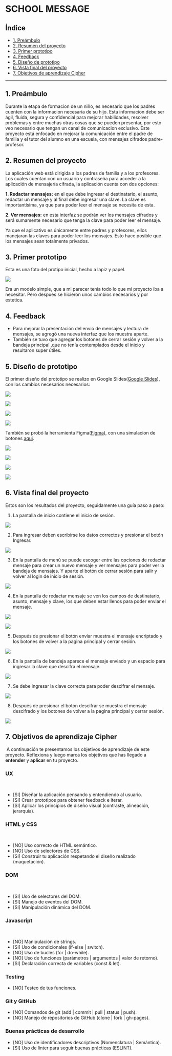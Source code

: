 # SCHOOL MESSAGE

## Índice

* [1. Preámbulo](#1-preámbulo)
* [2. Resumen del proyecto](#2-resumen-del-proyecto)
* [3. Primer prototipo](#3-primer-prototipo)
* [4. Feedback](#4-feedback)
* [5. Diseño de prototipo](#5-diseño-de-prototipo)
* [6. Vista final del proyecto](#6-vista-final-del-proyecto)
* [7. Objetivos de aprendizaje Cipher](#7-objetivos-de-aprendizaje-Cipher)

***

## 1. Preámbulo

Durante la etapa de formacion de un niño, es necesario que los padres cuenten con la informacion necesaria de su hijo. Esta informacion debe ser ágil, fluida, segura y confidencial para mejorar habilidades, resolver problemas y entre muchas otras cosas que se pueden presentar, por esto veo necesario que tengan un canal de comunicacion exclusivo.
Este proyecto está enfocado en mejorar la comunicación entre el padre de familia y el tutor del alumno en una escuela, con mensajes cifrados padre-profesor.

## 2. Resumen del proyecto

La aplicación web está dirigida a los padres de familia y a los profesores. Los cuales cuentan con un usuario y contraseña para acceder a la aplicación de mensajería cifrada, la aplicación cuenta con dos opciones:

__1. Redactar mensajes:__ en el que debe ingresar el destinatario, el asunto, redactar un mensaje y al final debe ingresar una clave. La clave es importantísima, ya que para poder leer el mensaje se necesita de esta.

__2. Ver mensajes:__ en esta interfaz se podrán ver los mensajes cifrados y será sumamente necesario que tenga la clave para poder leer el mensaje.

Ya que el aplicativo es únicamente entre padres y profesores, ellos manejaran las claves para poder leer los mensajes. Esto hace posible que los mensajes sean totalmente privados.

## 3. Primer prototipo

Esta es una foto del protipo inicial, hecho a lapiz y papel.

![](images/prototipopapel.png)

Era un modelo simple, que a mi parecer tenia todo lo que mi proyecto iba a necesitar. Pero despues se hicieron unos cambios necesarios y por estetica.

## 4. Feedback

* Para mejorar la presentación del envió de mensajes y lectura de mensajes, se agregó una nueva interfaz que los muestra aparte.
* También se tuvo que agregar los botones de cerrar sesión y volver a la bandeja principal ,que no tenía contemplados desde el inicio y resultaron super útiles.

## 5. Diseño de prototipo

El primer diseño del prototipo se realizo en Google Slides([Google Slides](https://www.google.com/intl/es/slides/about/)), con los cambios necesarios necesarios:

![](images/slides1.PNG)

![](images/slides2.PNG)

![](images/slides3.PNG)

![](images/slides4.PNG)

También se probó la herramienta Figma([Figma](https://www.figma.com/)), con una simulacion de botones [aqui](https://www.figma.com/proto/6WJ77F0vjOlvtQ6PDYw4oV/School_Interface?node-id=1%3A3&scaling=scale-down "Figma").

![](images/Figma1.PNG)

![](images/Figma2.PNG)

![](images/Figma3.PNG)

![](images/Figma4.PNG)

## 6. Vista final del proyecto

Estos son los resultados del proyecto, seguidamente una guía paso a paso:

1. La pantalla de inicio contiene el inicio de sesión.

![](images/pantallaInicio.PNG)

2. Para ingresar deben escribirse los datos correctos y presionar el botón Ingresar.

![](images/pantallaInicio2.PNG)

3. En la pantalla de menú se puede escoger entre las opciones de redactar mensaje para crear un nuevo mensaje y ver mensajes para poder ver la bandeja de mensajes. Y aparte el botón de cerrar sesión para salir y volver al login de inicio de sesión.

![](images/pantallaMenu.PNG)

4. En la pantalla de redactar mensaje se ven los campos de destinatario, asunto, mensaje y clave, los que deben estar llenos para poder enviar el mensaje.

![](images/pantallaRedactar.PNG)

![](images/pantallaRedactar2.PNG)

5. Después de presionar el botón enviar muestra el mensaje encriptado y los botones de volver a la pagina principal y cerrar sesión. 

![](images/pantallaMostrarCifrado.PNG)

6. En la pantalla de bandeja aparece el mensaje enviado y un espacio para ingresar la clave que descifra el mensaje.

![](images/pantallaBandeja.PNG)

7. Se debe ingresar la clave correcta para poder descifrar el mensaje.

![](images/pantallaBandeja2.PNG)

8. Después de presionar el botón descifrar se muestra el mensaje descifrado y los botones de volver a la pagina principal y cerrar sesión.

![](images/pantallaMostrarDecifrado.PNG)

## 7. Objetivos de aprendizaje Cipher
​
A continuación te presentamos los objetivos de aprendizaje de este proyecto. Reflexiona y luego marca los objetivos que has llegado a **entender** y **aplicar** en tu proyecto.
​
### UX
​
- [SI] Diseñar la aplicación pensando y entendiendo al usuario.
- [SI] Crear prototipos para obtener feedback e iterar.
- [SI] Aplicar los principios de diseño visual (contraste, alineación, jerarquía).
​
### HTML y CSS
​
- [NO] Uso correcto de HTML semántico.
- [NO] Uso de selectores de CSS.
- [SI] Construir tu aplicación respetando el diseño realizado (maquetación).
​
### DOM
​
- [SI] Uso de selectores del DOM.
- [SI] Manejo de eventos del DOM.
- [SI] Manipulación dinámica del DOM.
​
### Javascript
​
- [NO] Manipulación de strings.
- [SI] Uso de condicionales (if-else | switch).
- [NO] Uso de bucles (for | do-while).	
- [NO] Uso de funciones (parámetros | argumentos | valor de retorno).
- [SI] Declaración correcta de variables (const & let).
​
### Testing
- [NO] Testeo de tus funciones.
​
### Git y GitHub
- [NO] Comandos de git (add | commit | pull | status | push).
- [NO] Manejo de repositorios de GitHub (clone | fork | gh-pages).
​
### Buenas prácticas de desarrollo
- [NO] Uso de identificadores descriptivos (Nomenclatura | Semántica).
- [SI] Uso de linter para seguir buenas prácticas (ESLINT).